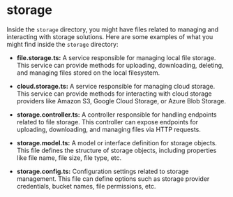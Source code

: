 # storage

Inside the `storage` directory, you might have files related to managing and interacting with storage solutions. Here are some examples of what you might find inside the `storage` directory:

- **file.storage.ts:** A service responsible for managing local file storage. This service can provide methods for uploading, downloading, deleting, and managing files stored on the local filesystem.

- **cloud.storage.ts:** A service responsible for managing cloud storage. This service can provide methods for interacting with cloud storage providers like Amazon S3, Google Cloud Storage, or Azure Blob Storage.

- **storage.controller.ts:** A controller responsible for handling endpoints related to file storage. This controller can expose endpoints for uploading, downloading, and managing files via HTTP requests.

- **storage.model.ts:** A model or interface definition for storage objects. This file defines the structure of storage objects, including properties like file name, file size, file type, etc.

- **storage.config.ts:** Configuration settings related to storage management. This file can define options such as storage provider credentials, bucket names, file permissions, etc.
